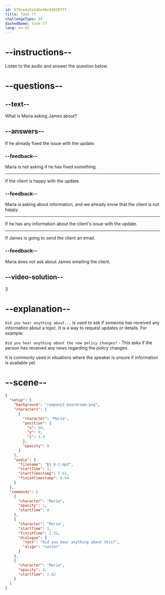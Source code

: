 ```yaml
---
id: 679ce4a5a1dbe46c048207ff
title: Task 77
challengeType: 19
dashedName: task-77
lang: en-US
---
```


<!-- (Audio) Maria: Did you hear anything about this? -->

# --instructions--

Listen to the audio and answer the question below.

# --questions--

## --text--

What is Maria asking James about?

## --answers--

If he already fixed the issue with the update.

### --feedback--

Maria is not asking if he has fixed something.

---

If the client is happy with the update.

### --feedback--

Maria is asking about information, and we already know that the client is not happy.

---

If he has any information about the client's issue with the update.

---

If James is going to send the client an email.

### --feedback--

Maria does not ask about James emailing the client.

## --video-solution--

3

# --explanation--

`Did you hear anything about...` is used to ask if someone has received any information about a topic. It is a way to request updates or details. For example:

`Did you hear anything about the new policy changes?` - This asks if the person has received any news regarding the policy changes.  

It is commonly used in situations where the speaker is unsure if information is available yet.

# --scene--

```json
{
  "setup": {
    "background": "company1-boardroom.png",
    "characters": [
      {
        "character": "Maria",
        "position": {
          "x": 50,
          "y": 0,
          "z": 1.5
        },
        "opacity": 0
      }
    ],
    "audio": {
      "filename": "B1_8-3.mp3",
      "startTime": 1,
      "startTimestamp": 5.62,
      "finishTimestamp": 6.94
    }
  },
  "commands": [
    {
      "character": "Maria",
      "opacity": 1,
      "startTime": 0
    },
    {
      "character": "Maria",
      "startTime": 1,
      "finishTime": 2.32,
      "dialogue": {
        "text": "Did you hear anything about this?",
        "align": "center"
      }
    },
    {
      "character": "Maria",
      "opacity": 0,
      "startTime": 2.82
    }
  ]
}
```
